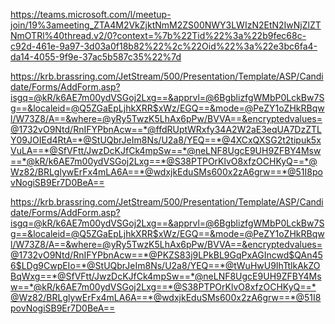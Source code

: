 https://teams.microsoft.com/l/meetup-join/19%3ameeting_ZTA4M2VkZjktNmM2ZS00NWY3LWIzN2EtN2IwNjZlZTNmOTRl%40thread.v2/0?context=%7b%22Tid%22%3a%22b9fec68c-c92d-461e-9a97-3d03a0f18b82%22%2c%22Oid%22%3a%22e3bc6fa4-da14-4055-9f9e-37ac5b587c35%22%7d


https://krb.brassring.com/JetStream/500/Presentation/Template/ASP/Candidate/Forms/AddForm.asp?isgq=@kR/k6AE7m00ydVSGoj2Lxg==&apprvl=@6BgblizfgWMbP0LckBw7Sg==&localeid=@Q5ZGaEpLjhkXRR$xWz/EGQ==&mode=@PeZY1oZHkRBqwl/W73Z8/A==&where=@yRy5TwzK5LhAx6pPw/BVVA==&encryptedvalues=@1732vO9Ntd/RnIFYPbnAcw==*@ffdRUptWRxfy34A2W2aE3eqUA7DzZTLY09JOIEd4RtA=*@StUQbrJeIm8Ns/U2a8/YEQ==*@4XCxQXSG2t2tipuk5xVuLA==*@SfVFtt/JwzDcKJfCk4mpSw==*@neLNF8UgcE9UH9ZFBY4Msw==*@kR/k6AE7m00ydVSGoj2Lxg==*@S38PTPOrKlvO8xfzOCHKyQ==*@Wz82/BRLglywErFx4mLA6A==*@wdxjkEduSMs600x2zA6grw==*@51I8povNogiSB9Er7D0BeA==


https://krb.brassring.com/JetStream/500/Presentation/Template/ASP/Candidate/Forms/AddForm.asp?isgq=@kR/k6AE7m00ydVSGoj2Lxg==&apprvl=@6BgblizfgWMbP0LckBw7Sg==&localeid=@Q5ZGaEpLjhkXRR$xWz/EGQ==&mode=@PeZY1oZHkRBqwl/W73Z8/A==&where=@yRy5TwzK5LhAx6pPw/BVVA==&encryptedvalues=@1732vO9Ntd/RnIFYPbnAcw==*@PKZS83j9LPkBL9GqPxAGIncwd$QAn456$LDg9CwpEIo=*@StUQbrJeIm8Ns/U2a8/YEQ==*@tWuHwU9IhTtlkAkZOBqWxg==*@SfVFtt/JwzDcKJfCk4mpSw==*@neLNF8UgcE9UH9ZFBY4Msw==*@kR/k6AE7m00ydVSGoj2Lxg==*@S38PTPOrKlvO8xfzOCHKyQ==*@Wz82/BRLglywErFx4mLA6A==*@wdxjkEduSMs600x2zA6grw==*@51I8povNogiSB9Er7D0BeA==
